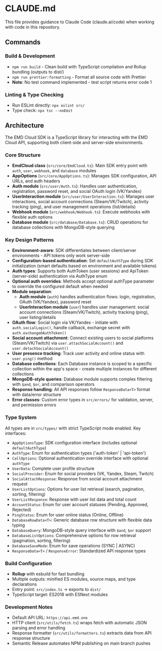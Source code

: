 # CLAUDE.md

This file provides guidance to Claude Code (claude.ai/code) when working with code in this repository.

## Commands

### Build & Development
- `npm run build` - Clean build with TypeScript compilation and Rollup bundling (outputs to dist/)
- `npm run prettier:formatting` - Format all source code with Prettier
- **Note**: No test command implemented - test script returns error code 1

### Linting & Type Checking
- Run ESLint directly: `npx eslint src/`
- Type check: `npx tsc --noEmit`

## Architecture

The EMD Cloud SDK is a TypeScript library for interacting with the EMD Cloud API, supporting both client-side and server-side environments.

### Core Structure
- **EmdCloud class** (`src/core/EmdCloud.ts`): Main SDK entry point with `auth`, `user`, `webhook`, and `database` modules
- **AppOptions** (`src/core/AppOptions.ts`): Manages SDK configuration, API URLs, and auth headers
- **Auth module** (`src/user/Auth.ts`): Handles user authentication, registration, password reset, and social OAuth login (VK/Yandex)
- **UserInteraction module** (`src/user/UserInteraction.ts`): Manages user interactions, social account connections (Steam/VK/Twitch), activity tracking (ping), and user management operations (list/details)
- **Webhook module** (`src/webhook/Webhook.ts`): Execute webhooks with flexible auth options
- **Database module** (`src/database/Database.ts`): CRUD operations for database collections with MongoDB-style querying

### Key Design Patterns
- **Environment-aware**: SDK differentiates between client/server environments - API tokens only work server-side
- **Configuration-based authentication**: Set `defaultAuthType` during SDK initialization (smart defaults based on environment and available tokens)
- **Auth types**: Supports both AuthToken (user sessions) and ApiToken (server-side) authentication via AuthType enum
- **Optional auth overrides**: Methods accept optional authType parameter to override the configured default when needed
- **Module separation**:
  - **Auth module** (`auth`) handles authentication flows: login, registration, OAuth (VK/Yandex), password reset
  - **UserInteraction module** (`user`) handles user management: social account connections (Steam/VK/Twitch), activity tracking (ping), user listing/details
- **OAuth flow**: Social login via VK/Yandex - initiate with `auth.socialLogin()`, handle callback, exchange secret with `auth.exchangeOAuthToken()`
- **Social account attachment**: Connect existing users to social platforms (Steam/VK/Twitch) via `user.attachSocialAccount()` and `user.detachSocialAccount()`
- **User presence tracking**: Track user activity and online status with `user.ping()` method
- **Database collections**: Each Database instance is scoped to a specific collection within the app's space - create multiple instances for different collections
- **MongoDB-style queries**: Database module supports complex filtering with `$and`, `$or`, and comparison operators
- **Response handling**: All API responses follow `ResponseData<T>` format with data/error structure
- **Error classes**: Custom error types in `src/errors/` for validation, server, and permission errors

### Type System
All types are in `src/types/` with strict TypeScript mode enabled. Key interfaces:
- `AppOptionsType`: SDK configuration interface (includes optional `defaultAuthType`)
- `AuthType`: Enum for authentication types ('auth-token' | 'api-token')
- `CallOptions`: Optional authentication override interface with optional `authType`
- `UserData`: Complete user profile structure
- `SocialProvider`: Enum for social providers (VK, Yandex, Steam, Twitch)
- `SocialAttachResponse`: Response from social account attachment request
- `UserListOptions`: Options for user list retrieval (search, pagination, sorting, filtering)
- `UserListResponse`: Response with user list data and total count
- `AccountStatus`: Enum for user account statuses (Pending, Approved, Rejected)
- `PingStatus`: Enum for user online status (Online, Offline)
- `DatabaseRowData<T>`: Generic database row structure with flexible data typing
- `DatabaseQuery`: MongoDB-style query interface with `$and`, `$or` support
- `DatabaseListOptions`: Comprehensive options for row retrieval (pagination, sorting, filtering)
- `DatabaseSaveMode`: Enum for save operations (SYNC | ASYNC)
- `ResponseData<T>` / `ResponseError`: Standardized API response types

### Build Configuration
- **Rollup** with esbuild for fast bundling
- Multiple outputs: minified ES modules, source maps, and type declarations
- Entry point: `src/index.ts` → exports to `dist/`
- TypeScript target: ES2018 with ESNext modules

### Development Notes
- Default API URL: `https://api.emd.one`
- HTTP client (`src/utils/fetch.ts`) wraps fetch with automatic JSON parsing and error handling
- Response formatter (`src/utils/formatters.ts`) extracts data from API response structure
- Semantic Release automates NPM publishing on main branch pushes
